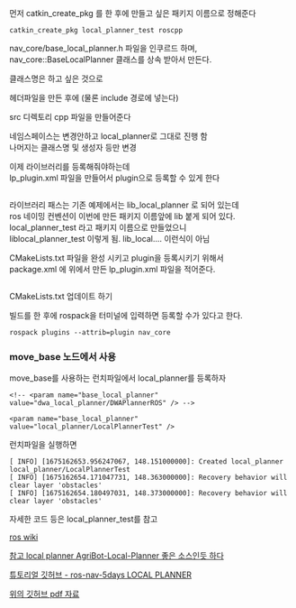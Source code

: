 
먼저 catkin_create_pkg 를 한 후에  만들고 싶은 패키지 이름으로 정해준다  
```
catkin_create_pkg local_planner_test roscpp
```

nav_core/base_local_planner.h 파일을 인쿠르드 하며, nav_core::BaseLocalPlanner 클래스를 상속 받아서 만든다.  

클래스명은 하고 싶은 것으로 

헤더파일을 만든 후에 (물론 include 경로에 넣는다)

src 디렉토리 cpp 파일을 만들어준다  

네임스페이스는 변경안하고 local_planner로 그대로 진행 함   
나머지는 클래스명 및 생성자 등만 변경   


이제 라이브러리를 등록해줘야하는데   
lp_plugin.xml 파일을 만들어서 plugin으로 등록할 수 있게 한다   

```

```

라이브러리 패스는 기존 예제에서는 lib_local_planner 로 되어 있는데   
ros 네이밍 컨벤션이 이번에 만든 패키지 이름앞에 lib 붙게 되어 있다. local_planner_test 라고 패키지 이름으로 만들었으니  
liblocal_planner_test 이렇게 됨. lib_local.... 이런식이 아님  


CMakeLists.txt 파일을 완성 시키고 plugin을 등록시키기 위해서  
package.xml 에 위에서 만든 lp_plugin.xml 파일을 적어준다.  

```
```


CMakeLists.txt  업데이트 하기  

빌드를 한 후에 rospack을 터미널에 입력하면 등록할 수가 있다고 한다.  
```
rospack plugins --attrib=plugin nav_core
```


### move_base 노드에서 사용
move_base를 사용하는 런치파일에서 local_planner를 등록하자   

```
<!-- <param name="base_local_planner" value="dwa_local_planner/DWAPlannerROS" /> -->

<param name="base_local_planner" value="local_planner/LocalPlannerTest" />
```


런치파일을 실행하면  
```
[ INFO] [1675162653.956247067, 148.151000000]: Created local_planner local_planner/LocalPlannerTest
[ INFO] [1675162654.171047731, 148.363000000]: Recovery behavior will clear layer 'obstacles'
[ INFO] [1675162654.180497031, 148.373000000]: Recovery behavior will clear layer 'obstacles'

```

자세한 코드 등은 local_planner_test를 참고   


[ros wiki](http://wiki.ros.org/navigation/Tutorials/Writing%20a%20Local%20Path%20Planner%20As%20Plugin%20in%20ROS)


[참고 local planner AgriBot-Local-Planner 좋은 소스인듯 하다](https://github.com/alirezaahmadi/AgriBot-Local-Planner)

[튜토리얼 깃허브 - ros-nav-5days LOCAL PLANNER](https://github.com/rwbot/ros-nav-5days/blob/master/LOCAL%20PLANNER.md)   

[위의 깃허브 pdf 자료](https://github.com/rwbot/ros-nav-5days/tree/master/Lessons)


